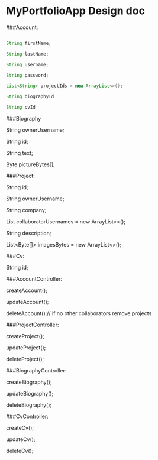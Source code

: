 MyPortfolioApp Design doc
==============

###Account:

```java

String firstName;

String lastName;

String username;

String password;

List<String> projectIds = new ArrayList<>();

String biographyId

String cvId
```



###Biography

String ownerUsername;

String id;

String text;

Byte pictureBytes[];



###Project:

String id;

String ownerUsername;

String company;

List<String> collaboratorUsernames = new ArrayList<>();

String description;

List<Byte[]> imagesBytes = new ArrayList<>();



###Cv:

String id;







###AccountController:

createAccount();

updateAccount();

deleteAccount();// if no other collaborators remove projects



###ProjectController:

createProject();

updateProject();

deleteProject();



###BiographyController:

createBiography();

updateBiography();

deleteBiography();





###CvController:

createCv();

updateCv();

deleteCv();

